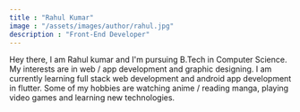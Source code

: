 ```yaml
---
title : "Rahul Kumar"
image : "/assets/images/author/rahul.jpg"
description : "Front-End Developer"
---
```

Hey there, I am Rahul kumar and I'm pursuing B.Tech in Computer Science. My interests are in web / app development and graphic designing. I am currently learning full stack web development and android app development in flutter. Some of my hobbies are watching anime / reading manga, playing video games and learning new technologies.